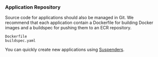 
### Application Repository

Source code for applications should also be managed in Git. We recommend
that each application contain a Dockerfile for building Docker images
and a buildspec for pushing them to an ECR repository.

```
Dockerfile
buildspec.yaml
```

<div class="confluence-information-macro confluence-information-macro-information">

<span class="aui-icon aui-icon-small aui-iconfont-info confluence-information-macro-icon"></span>

<div class="confluence-information-macro-body">

You can quickly create new applications using
[Suspenders](https://github.com/thoughtbot/suspenders).

</div>

</div>
